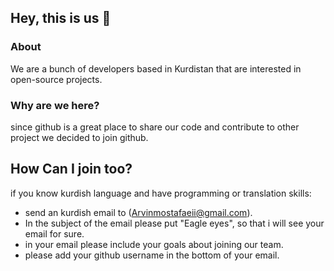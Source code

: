 ## Hey, this is us 👋

### About
We are a bunch of developers based in Kurdistan that are interested in open-source projects.

### Why are we here?
since github is a great place to share our code and contribute to other project we decided to join github.

## How Can I join too?
if you know kurdish language and have programming or translation skills:
 - send an kurdish email to (Arvinmostafaeii@gmail.com).
 - In the subject of the email please put "Eagle eyes", so that i will see your email for sure. 
 - in your email please include your goals about joining our team.
 - please add your github username in the bottom of your email.
